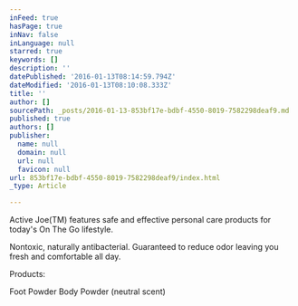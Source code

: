 ```yaml
---
inFeed: true
hasPage: true
inNav: false
inLanguage: null
starred: true
keywords: []
description: ''
datePublished: '2016-01-13T08:14:59.794Z'
dateModified: '2016-01-13T08:10:08.333Z'
title: ''
author: []
sourcePath: _posts/2016-01-13-853bf17e-bdbf-4550-8019-7582298deaf9.md
published: true
authors: []
publisher:
  name: null
  domain: null
  url: null
  favicon: null
url: 853bf17e-bdbf-4550-8019-7582298deaf9/index.html
_type: Article

---
```

Active Joe(TM) features safe and effective personal care products for today's On The Go lifestyle.

Nontoxic, naturally antibacterial.  Guaranteed to reduce odor leaving you fresh and comfortable all day.

Products:

Foot Powder                 Body Powder (neutral scent)